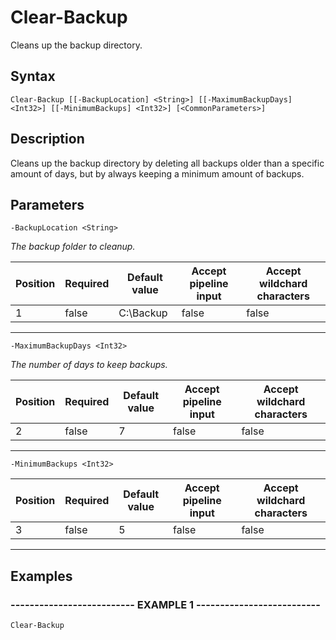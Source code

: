 

# Clear-Backup

Cleans up the backup directory.
## Syntax

    Clear-Backup [[-BackupLocation] <String>] [[-MaximumBackupDays] <Int32>] [[-MinimumBackups] <Int32>] [<CommonParameters>]


## Description

Cleans up the backup directory by deleting all backups older than a specific
amount of days, but by always keeping a minimum amount of backups.





## Parameters

    
    -BackupLocation <String>
_The backup folder to cleanup._

| Position | Required | Default value | Accept pipeline input | Accept wildchard characters |
| -------- | -------- | ------------- | --------------------- | --------------------------- |
| 1 | false | C:\Backup | false | false |


----

    
    
    -MaximumBackupDays <Int32>
_The number of days to keep backups._

| Position | Required | Default value | Accept pipeline input | Accept wildchard characters |
| -------- | -------- | ------------- | --------------------- | --------------------------- |
| 2 | false | 7 | false | false |


----

    
    
    -MinimumBackups <Int32>

| Position | Required | Default value | Accept pipeline input | Accept wildchard characters |
| -------- | -------- | ------------- | --------------------- | --------------------------- |
| 3 | false | 5 | false | false |


----

    

## Examples

### -------------------------- EXAMPLE 1 --------------------------
    Clear-Backup
































